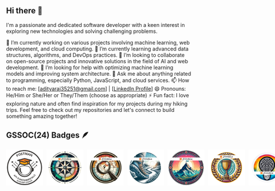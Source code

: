 ## Hi there 👋


I'm a passionate and dedicated software developer with a keen interest in exploring new technologies and solving challenging problems.

🔭 I’m currently working on various projects involving machine learning, web development, and cloud computing.
🌱 I’m currently learning advanced data structures, algorithms, and DevOps practices.
👯 I’m looking to collaborate on open-source projects and innovative solutions in the field of AI and web development.
🤔 I’m looking for help with optimizing machine learning models and improving system architecture.
💬 Ask me about anything related to programming, especially Python, JavaScript, and cloud services.
📫 How to reach me: [adityaraj35251@gmail.com] | [[LinkedIn Profile](https://www.linkedin.com/in/adityarajverma547/)]
😄 Pronouns: He/Him or She/Her or They/Them (choose as appropriate)
⚡ Fun fact: I love exploring nature and often find inspiration for my projects during my hiking trips.
Feel free to check out my repositories and let's connect to build something amazing together!


## GSSOC(24) Badges 🪶
<div style='display:flex; align-items:center; gap: 10px;' align='center'>
<img src="https://raw.githubusercontent.com/girlscript/gssoc-website-new/main/public/badges/postman.png" width="100px" height="100px" />
  <img src="https://github.com/girlscript/gssoc-website-new/blob/main/public/badges/1.png" width="100px" height="100px" />
  <img src="https://github.com/girlscript/gssoc-website-new/blob/main/public/badges/2.png" width="100px" height="100px" />
  <img src="https://github.com/girlscript/gssoc-website-new/blob/main/public/badges/3.png" width="100px" height="100px" />
  <img src="https://github.com/girlscript/gssoc-website-new/blob/main/public/badges/4.png" width="100px" height="100px" />
  <img src="https://github.com/girlscript/gssoc-website-new/blob/main/public/badges/5.png" width="100px" height="100px" />
  <img src="https://github.com/girlscript/gssoc-website-new/blob/main/public/badges/6.png" width="100px" height="100px" />
  <img src="https://github.com/girlscript/gssoc-website-new/blob/main/public/badges/7.png" width="100px" height="100px" />
  <img src="https://github.com/girlscript/gssoc-website-new/blob/main/public/badges/8.png" width="100px" height="100px" />
</div>
